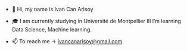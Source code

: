 - 👋 Hi, my name is Ivan Can Arisoy
- 🎓 I am currently studying in Université de Montpellier III I’m learning Data Science, Machine learning. 

- 📫 To reach me -> ivancanarisoy@gmail.com

